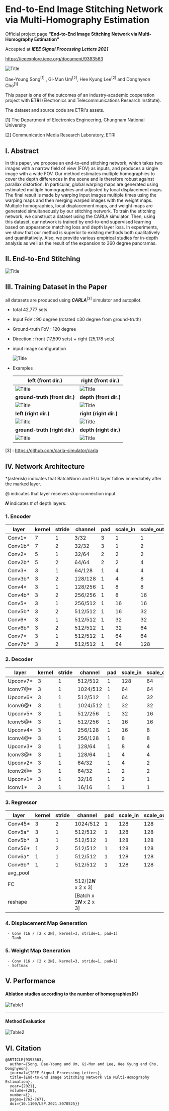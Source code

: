 

# End-to-End Image Stitching Network via Multi-Homography Estimation

Official project page **"End-to-End Image Stitching Network via Multi-Homography Estimation"**

Accepted at ***IEEE Signal Processing Letters 2021***

https://ieeexplore.ieee.org/document/9393563

![Title](./assets/title.gif)

Dae-Young Song<sup>[1]</sup> , Gi-Mun Um<sup>[2]</sup>, Hee Kyung Lee<sup>[2]</sup> and Donghyeon Cho<sup>[1]</sup>

This paper is one of the outcomes of an industry-academic cooperation project with **ETRI** (Electronics and Telecommunications Research Institute).

The dataset and source code are ETRI's assets.

[1] The Department of Electronics Engineering, Chungnam National University

[2] Communication Media Research Laboratory, ETRI



## I. Abstract

In this paper, we propose an end-to-end stitching network, which takes two images with a narrow field of view (FOV) as inputs, and produces a single image with a wide FOV. Our method estimates multiple homographies to cover the depth differences in the scene and is therefore robust against parallax distortion. In particular, global warping maps are generated using estimated multiple homographies and adjusted by local displacement maps. The final result is made by warping input images multiple times using the warping maps and then merging warped images with the weight maps. Multiple homographies, local displacement maps, and weight maps are generated simultaneously by our stitching network. To train the stitching network, we construct a dataset using the CARLA simulator. Then, using this dataset, our network is trained by end-to-end supervised learning based on appearance matching loss and depth layer loss. In experiments, we show that our method is superior to existing methods both qualitatively and quantitatively. Also, we provide various empirical studies for in-depth analysis as well as the result of the expansion to 360 degree panoramas.



## II. End-to-End Stitching



![Title](./assets/Figure2.JPG)



## III. Training Dataset in the Paper

all datasets are produced using ***CARLA***<sup>[3]</sup> simulator and autopilot.

- total 42,777 sets

- Input FoV : 90 degree (rotated ±30 degree from ground-truth)

- Ground-truth FoV : 120 degree

- Direction : front (17,599 sets) + right (25,178 sets)

- input image configuration

  ![Title](./assets/input_figure.JPG)

- Examples

  | left (front dir.)                         | right (front dir.)                         |
  | ----------------------------------------- | ------------------------------------------ |
  | ![Title](./assets/config1/front_left.png) | ![Title](./assets/config1/front_right.png) |
  | **ground-truth (front dir.)**             | **depth (front dir.)**                     |
  | ![Title](./assets/config1/front_gt.png)   | ![Title](./assets/config1/front_depth.png) |
  | **left (right dir.)**                     | **right (right dir.)**                     |
  | ![Title](./assets/config1/right_left.png) | ![Title](./assets/config1/right_right.png) |
  | **ground-truth (right dir.)**             | **depth (right dir.)**                     |
  | ![Title](./assets/config1/right_gt.png)   | ![Title](./assets/config1/right_depth.png) |

[3] : https://github.com/carla-simulator/carla





## IV. Network Architecture

*(asterisk) indicates that BatchNorm and ELU layer follow immediately after the marked layer.

@ indicates that layer receives skip-connection input.

***N*** indicates # of depth layers.



### 1. Encoder

| layer   | kernel | stride | channel | pad  | scale_in | scale_out |
| ------- | ------ | ------ | ------- | ---- | -------- | --------- |
| Conv1*  | 7      | 1      | 3/32    | 3    | 1        | 1         |
| Conv1b* | 7      | 2      | 32/32   | 3    | 1        | 2         |
| Conv2*  | 5      | 1      | 32/64   | 2    | 2        | 2         |
| Conv2b* | 5      | 2      | 64/64   | 2    | 2        | 4         |
| Conv3*  | 3      | 1      | 64/128  | 1    | 4        | 4         |
| Conv3b* | 3      | 2      | 128/128 | 1    | 4        | 8         |
| Conv4*  | 3      | 1      | 128/256 | 1    | 8        | 8         |
| Conv4b* | 3      | 2      | 256/256 | 1    | 8        | 16        |
| Conv5*  | 3      | 1      | 256/512 | 1    | 16       | 16        |
| Conv5b* | 3      | 2      | 512/512 | 1    | 16       | 32        |
| Conv6*  | 3      | 1      | 512/512 | 1    | 32       | 32        |
| Conv6b* | 3      | 2      | 512/512 | 1    | 32       | 64        |
| Conv7*  | 3      | 1      | 512/512 | 1    | 64       | 64        |
| Conv7b* | 3      | 2      | 512/512 | 1    | 64       | 128       |



### 2. Decoder

| layer    | kernel | stride | channel  | pad  | scale_in | scale_out |
| -------- | ------ | ------ | -------- | ---- | -------- | --------- |
| Upconv7* | 3      | 1      | 512/512  | 1    | 128      | 64        |
| Iconv7@* | 3      | 1      | 1024/512 | 1    | 64       | 64        |
| Upconv6* | 3      | 1      | 512/512  | 1    | 64       | 32        |
| Iconv6@* | 3      | 1      | 1024/512 | 1    | 32       | 32        |
| Upconv5* | 3      | 1      | 512/256  | 1    | 32       | 16        |
| Iconv5@* | 3      | 1      | 512/256  | 1    | 16       | 16        |
| Upconv4* | 3      | 1      | 256/128  | 1    | 16       | 8         |
| Iconv4@* | 3      | 1      | 256/128  | 1    | 8        | 8         |
| Upconv3* | 3      | 1      | 128/64   | 1    | 8        | 4         |
| Iconv3@* | 3      | 1      | 128/64   | 1    | 4        | 4         |
| Upconv2* | 3      | 1      | 64/32    | 1    | 4        | 2         |
| Iconv2@* | 3      | 1      | 64/32    | 1    | 2        | 2         |
| Upconv1* | 3      | 1      | 32/16    | 1    | 2        | 1         |
| Iconv1*  | 3      | 1      | 16/16    | 1    | 1        | 1         |



### 3. Regressor

| layer    | kernel | stride | channel                    | pad  | scale_in | scale_out |
| -------- | ------ | ------ | -------------------------- | ---- | -------- | --------- |
| Conv45*  | 3      | 2      | 1024/512                   | 1    | 128      | 128       |
| Conv5a*  | 3      | 1      | 512/512                    | 1    | 128      | 128       |
| Conv5b*  | 3      | 1      | 512/512                    | 1    | 128      | 128       |
| Conv56*  | 1      | 2      | 512/512                    | 1    | 128      | 128       |
| Conv6a*  | 1      | 1      | 512/512                    | 1    | 128      | 128       |
| Conv6b*  | 1      | 1      | 512/512                    | 1    | 128      | 128       |
| avg_pool |        |        |                            |      |          |           |
| FC       |        |        | 512/[2***N*** x 2 x 3]     |      |          |           |
| reshape  |        |        | [Batch x 2***N*** x 2 x 3] |      |          |           |



### 4. Displacement Map Generation

```Conv (16 / [2 x 2])
 - Conv (16 / [2 x 2N], kernel=3, stride=1, pad=1)
 - Tanh
```



### 5. Weight Map Generation

```
 - Conv (16 / [2 x 2N], kernel=3, stride=1, pad=1)
 - Softmax
```





## V. Performance

#### Ablation studies according to the number of homographies(K)

![Table1](./assets/Table1.png)

---

#### Method Evaluation

![Table2](./assets/Table2.png)





## VI. Citation

```
@ARTICLE{9393563,
  author={Song, Dae-Young and Um, Gi-Mun and Lee, Hee Kyung and Cho, Donghyeon},
  journal={IEEE Signal Processing Letters}, 
  title={End-to-End Image Stitching Network via Multi-Homography Estimation}, 
  year={2021},
  volume={28},
  number={},
  pages={763-767},
  doi={10.1109/LSP.2021.3070525}}
```

